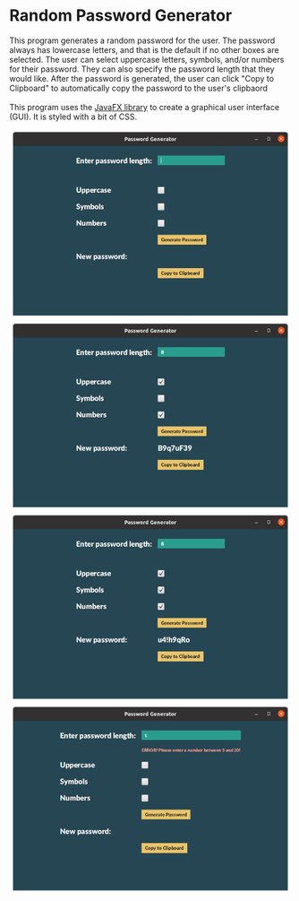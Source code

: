 # Random Password Generator
This program generates a random password for the user. The password always has lowercase letters, and that is the default if no other boxes are selected. The user can select uppercase letters, symbols, and/or numbers for their password. They can also specify the password length that they would like. After the password is generated, the user can click "Copy to Clipboard" to automatically copy the password to the user's clipbaord <br/><br/>
This program uses the [JavaFX library](https://openjfx.io/) to create a graphical user interface (GUI). It is styled with a bit of CSS.

![](images/window_blank.png)
![](images/window_filled1.png)
![](images/window_filled2.png)
![](images/window_error.png)
